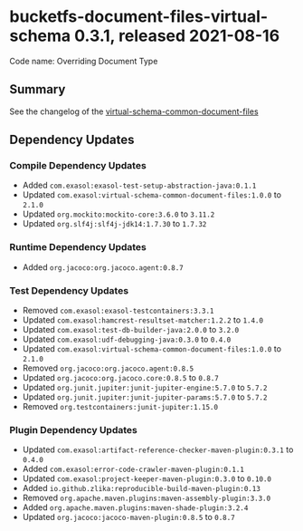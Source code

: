 # bucketfs-document-files-virtual-schema 0.3.1, released 2021-08-16

Code name: Overriding Document Type

## Summary

See the changelog of the [virtual-schema-common-document-files](https://github.com/exasol/virtual-schema-common-document-files/blob/main/doc/changes/changes_2.1.0.md)

## Dependency Updates

### Compile Dependency Updates

* Added `com.exasol:exasol-test-setup-abstraction-java:0.1.1`
* Updated `com.exasol:virtual-schema-common-document-files:1.0.0` to `2.1.0`
* Updated `org.mockito:mockito-core:3.6.0` to `3.11.2`
* Updated `org.slf4j:slf4j-jdk14:1.7.30` to `1.7.32`

### Runtime Dependency Updates

* Added `org.jacoco:org.jacoco.agent:0.8.7`

### Test Dependency Updates

* Removed `com.exasol:exasol-testcontainers:3.3.1`
* Updated `com.exasol:hamcrest-resultset-matcher:1.2.2` to `1.4.0`
* Updated `com.exasol:test-db-builder-java:2.0.0` to `3.2.0`
* Updated `com.exasol:udf-debugging-java:0.3.0` to `0.4.0`
* Updated `com.exasol:virtual-schema-common-document-files:1.0.0` to `2.1.0`
* Removed `org.jacoco:org.jacoco.agent:0.8.5`
* Updated `org.jacoco:org.jacoco.core:0.8.5` to `0.8.7`
* Updated `org.junit.jupiter:junit-jupiter-engine:5.7.0` to `5.7.2`
* Updated `org.junit.jupiter:junit-jupiter-params:5.7.0` to `5.7.2`
* Removed `org.testcontainers:junit-jupiter:1.15.0`

### Plugin Dependency Updates

* Updated `com.exasol:artifact-reference-checker-maven-plugin:0.3.1` to `0.4.0`
* Added `com.exasol:error-code-crawler-maven-plugin:0.1.1`
* Updated `com.exasol:project-keeper-maven-plugin:0.3.0` to `0.10.0`
* Added `io.github.zlika:reproducible-build-maven-plugin:0.13`
* Removed `org.apache.maven.plugins:maven-assembly-plugin:3.3.0`
* Added `org.apache.maven.plugins:maven-shade-plugin:3.2.4`
* Updated `org.jacoco:jacoco-maven-plugin:0.8.5` to `0.8.7`

